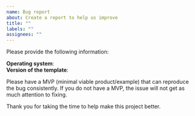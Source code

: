 ```yaml
---
name: Bug report
about: Create a report to help us improve
title: ""
labels: ""
assignees: ""
---
```


Please provide the following information:

**Operating system**:  
**Version of the template**:

Please have a MVP (minimal viable product/example) that can reproduce the bug consistently. If you do not have a MVP, the issue will not get as much attention to fixing.

Thank you for taking the time to help make this project better.
